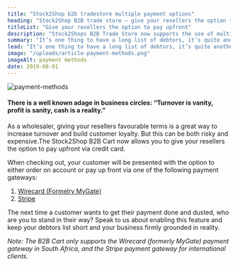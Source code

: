 ```yaml
---
title: "Stock2Shop b2b tradestore multiple payment options"
heading: "Stock2Shop B2B trade store – give your resellers the option to pay upfront"
titleList: "Give your resellers the option to pay upfront"
description: "Stock2Shops B2B Trade Store now supports the use of multiple payment options and gateways, such as Wirecard (Formerly MyGate) and Stripe. Get Started."
summary: "It’s one thing to have a long list of debtors, it’s quite another to get the money in the bank. That’s why when a customer shows a willingness to pay upfront, it’s wise to take their money."
lead: "It’s one thing to have a long list of debtors, it’s quite another to get the money in the bank. That’s why when a customer shows a willingness to pay upfront, it’s wise to take their money."
image: "/uploads/article-payment-methods.png"
imageAlt: payment methods
date: 2019-08-01
---
```


![payment-methods](/uploads/article-payment-methods.png)

#### There is a well known adage in business circles: “Turnover is vanity, profit is sanity, cash is a reality.”

As a wholesaler, giving your resellers favourable terms is a great way to increase turnover and build customer loyalty. But this can be both risky and expensive.The Stock2Shop B2B Cart now allows you to give your resellers the option to pay upfront via credit card.

When checking out, your customer will be presented with the option to either order on account or pay up front via one of the following payment gateways:

1. [Wirecard (Formelry MyGate)](https://www.wirecard.co.za/)
2. [Stripe](https://stripe.com/)

The next time a customer wants to get their payment done and dusted, who are you to stand in their way? Speak to us about enabling this feature and keep your debtors list short and your business firmly grounded in reality.

*Note: The B2B Cart only supports the Wirecard (formerly MyGate) payment gateway in South Africa, and the Stripe payment gateway for international clients.*